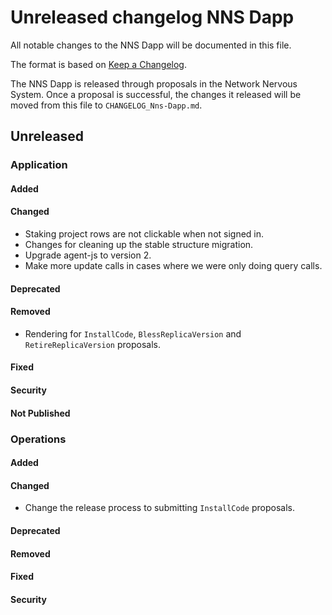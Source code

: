 
# Unreleased changelog NNS Dapp

All notable changes to the NNS Dapp will be documented in this file.

The format is based on [Keep a Changelog](https://keepachangelog.com/en/1.0.0/).

The NNS Dapp is released through proposals in the Network Nervous System. Once a
proposal is successful, the changes it released will be moved from this file to
`CHANGELOG_Nns-Dapp.md`.

## Unreleased

### Application

#### Added

#### Changed

* Staking project rows are not clickable when not signed in.
* Changes for cleaning up the stable structure migration.
* Upgrade agent-js to version 2.
* Make more update calls in cases where we were only doing query calls.

#### Deprecated

#### Removed

* Rendering for `InstallCode`, `BlessReplicaVersion` and `RetireReplicaVersion` proposals.

#### Fixed

#### Security

#### Not Published

### Operations

#### Added

#### Changed

* Change the release process to submitting `InstallCode` proposals.

#### Deprecated

#### Removed

#### Fixed

#### Security
